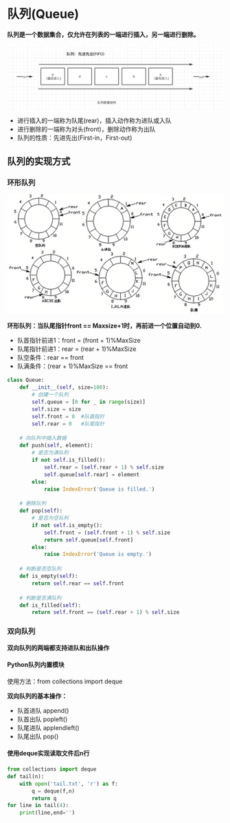 # 队列(Queue)
**队列是一个数据集合，仅允许在列表的一端进行插入，另一端进行删除。**

![](static/imgs/queue.png)

- 进行插入的一端称为队尾(rear)，插入动作称为进队或入队
- 进行删除的一端称为对头(front)，删除动作称为出队
- 队列的性质：先进先出(First-in，First-out)

## 队列的实现方式

### 环形队列

![](static/imgs/ring_queue.png)

**环形队列：当队尾指针front == Maxsize+1时，再前进一个位置自动到0.**

- 队首指针前进1：front = (front + 1)%MaxSize
- 队尾指针前进1：rear = (rear + 1)%MaxSize
- 队空条件：rear == front
- 队满条件：(rear + 1)%MaxSize == front

```python
class Queue:
    def __init__(self, size=100):
        # 创建一个队列
        self.queue = [0 for _ in range(size)]
        self.size = size
        self.front = 0  #队首指针
        self.rear = 0   #队尾指针

    # 向队列中插入数据
    def push(self, element):
        # 是否为满队列
        if not self.is_filled():
            self.rear = (self.rear + 1) % self.size
            self.queue[self.rear] = element
        else:
            raise IndexError('Queue is filled.')

    # 删除队列
    def pop(self):
        # 是否为空队列
        if not self.is_empty():
            self.front = (self.front + 1) % self.size
            return self.queue[self.front]
        else:
            raise IndexError('Queue is empty.')

    # 判断是否空队列
    def is_empty(self):
        return self.rear == self.front

    # 判断是否满队列
    def is_filled(self):
        return self.front == (self.rear + 1) % self.size
```

### 双向队列
**双向队列的两端都支持进队和出队操作**

#### Python队列内置模块
使用方法：from collections import deque 

**双向队列的基本操作：**

- 队首进队   append()
- 队首出队   popleft()
- 队尾进队   applendleft()
- 队尾出队   pop()

#### 使用deque实现读取文件后n行

```python
from collections import deque
def tail(n):
    with open('tail.txt', 'r') as f:
        q = deque(f,n)
        return q
for line in tail(4):
    print(line,end='')
```
